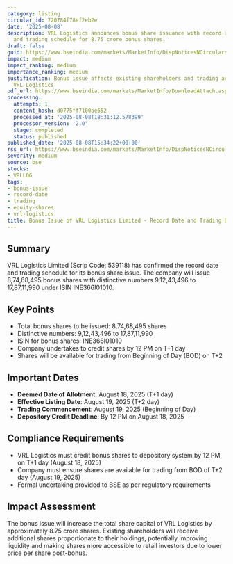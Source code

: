 ```yaml
---
category: listing
circular_id: 720784f78ef2eb2e
date: '2025-08-08'
description: VRL Logistics announces bonus share issuance with record date confirmation
  and trading schedule for 8.75 crore bonus shares.
draft: false
guid: https://www.bseindia.com/markets/MarketInfo/DispNoticesNCirculars.aspx?Noticeid={406CF84C-C15D-4B6C-8507-491D603E8431}&noticeno=20250808-54&dt=08/08/2025&icount=54&totcount=62&flag=0
impact: medium
impact_ranking: medium
importance_ranking: medium
justification: Bonus issue affects existing shareholders and trading activity for
  VRL Logistics
pdf_url: https://www.bseindia.com/markets/MarketInfo/DownloadAttach.aspx?id=20250808-54&attachedId=bf566eb6-eee9-4e80-b7f6-23fd91102cc3
processing:
  attempts: 1
  content_hash: d0775ff7100ae652
  processed_at: '2025-08-08T18:31:12.578399'
  processor_version: '2.0'
  stage: completed
  status: published
published_date: '2025-08-08T15:34:22+00:00'
rss_url: https://www.bseindia.com/markets/MarketInfo/DispNoticesNCirculars.aspx?Noticeid={406CF84C-C15D-4B6C-8507-491D603E8431}&noticeno=20250808-54&dt=08/08/2025&icount=54&totcount=62&flag=0
severity: medium
source: bse
stocks:
- VRLLOG
tags:
- bonus-issue
- record-date
- trading
- equity-shares
- vrl-logistics
title: Bonus Issue of VRL Logistics Limited - Record Date and Trading Details
---
```


## Summary

VRL Logistics Limited (Scrip Code: 539118) has confirmed the record date and trading schedule for its bonus share issue. The company will issue 8,74,68,495 bonus shares with distinctive numbers 9,12,43,496 to 17,87,11,990 under ISIN INE366I01010.

## Key Points

- Total bonus shares to be issued: 8,74,68,495 shares
- Distinctive numbers: 9,12,43,496 to 17,87,11,990
- ISIN for bonus shares: INE366I01010
- Company undertakes to credit shares by 12 PM on T+1 day
- Shares will be available for trading from Beginning of Day (BOD) on T+2

## Important Dates

- **Deemed Date of Allotment**: August 18, 2025 (T+1 day)
- **Effective Listing Date**: August 19, 2025 (T+2 day)
- **Trading Commencement**: August 19, 2025 (Beginning of Day)
- **Depository Credit Deadline**: By 12 PM on August 18, 2025

## Compliance Requirements

- VRL Logistics must credit bonus shares to depository system by 12 PM on T+1 day (August 18, 2025)
- Company must ensure shares are available for trading from BOD of T+2 day (August 19, 2025)
- Formal undertaking provided to BSE as per regulatory requirements

## Impact Assessment

The bonus issue will increase the total share capital of VRL Logistics by approximately 8.75 crore shares. Existing shareholders will receive additional shares proportionate to their holdings, potentially improving liquidity and making shares more accessible to retail investors due to lower price per share post-bonus.